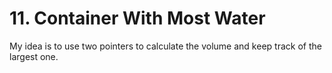 # 11. Container With Most Water

My idea is to use two pointers to calculate the volume and keep track of the largest one.